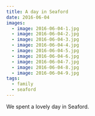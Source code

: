 ```yaml
---
title: A day in Seaford
date: 2016-06-04
images:
  - image: 2016-06-04-1.jpg
  - image: 2016-06-04-2.jpg
  - image: 2016-06-04-3.jpg
  - image: 2016-06-04-4.jpg
  - image: 2016-06-04-5.jpg
  - image: 2016-06-04-6.jpg
  - image: 2016-06-04-7.jpg
  - image: 2016-06-04-8.jpg
  - image: 2016-06-04-9.jpg
tags:
  - family
  - seaford
---
```

We spent a lovely day in Seaford.
